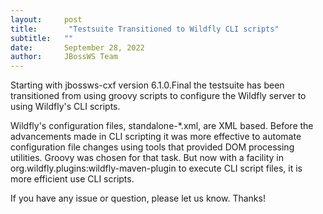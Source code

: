 ```yaml
---
layout:     post
title:       "Testsuite Transitioned to Wildfly CLI scripts"
subtitle:   ""
date:       September 28, 2022
author:     JBossWS Team
---
```


Starting with jbossws-cxf version 6.1.0.Final the testsuite has been
transitioned from using groovy scripts to configure the Wildfly server
to using Wildfly's CLI scripts.

Wildfly's configuration files, standalone-*.xml, are XML based.  Before
the advancements made in CLI scripting it was more effective to automate
configuration file changes using tools that provided DOM processing utilities.
Groovy was chosen for that task.  But now with a facility in
org.wildfly.plugins:wildfly-maven-plugin to execute CLI script files, it is
more efficient use CLI scripts.
 
If you have any issue or question, please let us know. Thanks!


